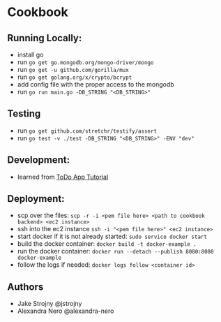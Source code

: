 # Cookbook

## Running Locally:

- install go
- run `go get go.mongodb.org/mongo-driver/mongo`
- run `go get -u github.com/gorilla/mux`
- run `go get golang.org/x/crypto/bcrypt`
- add config file with the proper access to the mongodb
- run `go run main.go -DB_STRING "<DB_STRING>"`

## Testing
- run `go get github.com/stretchr/testify/assert`
- run `go test -v ./test -DB_STRING "<DB_STRING>" -ENV "dev"`

## Development:
- learned from [ToDo App Tutorial](https://levelup.gitconnected.com/build-a-todo-app-in-golang-mongodb-and-react-e1357b4690a6)

## Deployment:
- scp over the files: `scp -r -i <pem file here> <path to cookbook backend> <ec2 instance>`
- ssh into the ec2 instance `ssh -i "<pem file here>" <ec2 instance>`
- start docker if it is not already started: `sudo service docker start`
- build the docker container: `docker build -t docker-example .`
- run the docker container: `docker run --detach --publish 8080:8080 docker-example`
- follow the logs if needed: `docker logs follow <container id>`

## Authors
- Jake Strojny @jstrojny
- Alexandra Nero @alexandra-nero
